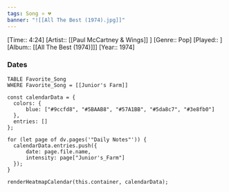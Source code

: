 ```yaml
---
tags: Song ⭐ 💔
banner: "![[All The Best (1974).jpg]]"
---
```

[Time:: 4:24]
[Artist:: [[Paul McCartney & Wings]] ]
[Genre:: Pop]
[Played:: ]
[Album:: [[All The Best (1974)]]]
[Year:: 1974]
### Dates
````dataview
TABLE Favorite_Song
WHERE Favorite_Song = [[Junior's Farm]]
````
  ```dataviewjs
const calendarData = { 
	colors: { 
		blue: ["#9ccfd8", "#5BAAB8", "#57A1BB", "#5da8c7", "#3e8fb0"] 
	}, 
	entries: [] 
}; 

for (let page of dv.pages('"Daily Notes"')) { 
	calendarData.entries.push({ 
		date: page.file.name, 
		intensity: page["Junior's_Farm"]
	}); 
} 

renderHeatmapCalendar(this.container, calendarData);
```
